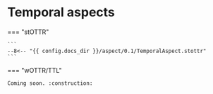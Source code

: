 # Temporal aspects

=== "stOTTR"

    ```
    --8<-- "{{ config.docs_dir }}/aspect/0.1/TemporalAspect.stottr"
    ```
    
=== "wOTTR/TTL"

    Coming soon. :construction:



